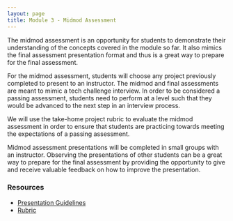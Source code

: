 ```yaml
---
layout: page
title: Module 3 - Midmod Assessment
---
```


The midmod assessment is an opportunity for students to demonstrate their understanding of the concepts covered in the module so far. It also mimics the final assessment presentation format and thus is a great way to prepare for the final assessment.

For the midmod assessment, students will choose any project previously completed to present to an instructor. The midmod and final assessments are meant to mimic a tech challenge interview. In order to be considered a passing assessment, students need to perform at a level such that they would be advanced to the next step in an interview process.

We will use the take-home project rubric to evaluate the midmod assessment in order to ensure that students are practicing towards meeting the expectations of a passing assessment.

Midmod assessment presentations will be completed in small groups with an instructor. Observing the presentations of other students can be a great way to prepare for the final assessment by providing the opportunity to give and receive valuable feedback on how to improve the presentation.

### Resources

- [Presentation Guidelines](./projects/take_home/presentation_guidelines)
- [Rubric](./projects/take_home/rubric)